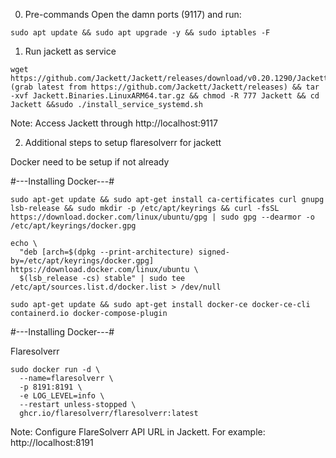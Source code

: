 0. Pre-commands
Open the damn ports (9117) and run:

```
sudo apt update && sudo apt upgrade -y && sudo iptables -F
```

1. Run jackett as service

```
wget https://github.com/Jackett/Jackett/releases/download/v0.20.1290/Jackett.Binaries.LinuxARM64.tar.gz (grab latest from https://github.com/Jackett/Jackett/releases) && tar -xvf Jackett.Binaries.LinuxARM64.tar.gz && chmod -R 777 Jackett && cd Jackett &&sudo ./install_service_systemd.sh
```
Note: Access Jackett through http://localhost:9117

2. Additional steps to setup flaresolverr for jackett

Docker need to be setup if not already

#---Installing Docker---#

```
sudo apt-get update && sudo apt-get install ca-certificates curl gnupg lsb-release && sudo mkdir -p /etc/apt/keyrings && curl -fsSL https://download.docker.com/linux/ubuntu/gpg | sudo gpg --dearmor -o /etc/apt/keyrings/docker.gpg
```
```
echo \
  "deb [arch=$(dpkg --print-architecture) signed-by=/etc/apt/keyrings/docker.gpg] https://download.docker.com/linux/ubuntu \
  $(lsb_release -cs) stable" | sudo tee /etc/apt/sources.list.d/docker.list > /dev/null
``` 
```
sudo apt-get update && sudo apt-get install docker-ce docker-ce-cli containerd.io docker-compose-plugin
```
#---Installing Docker---#

Flaresolverr

```
sudo docker run -d \
  --name=flaresolverr \
  -p 8191:8191 \
  -e LOG_LEVEL=info \
  --restart unless-stopped \
  ghcr.io/flaresolverr/flaresolverr:latest
 ```

Note: Configure FlareSolverr API URL in Jackett. For example: http://localhost:8191
